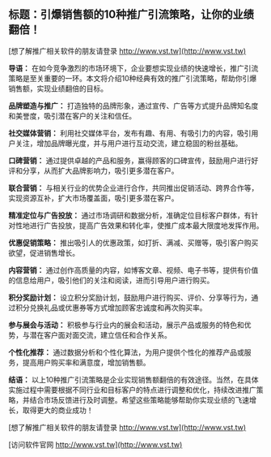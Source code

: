 ## **标题：引爆销售额的10种推广引流策略，让你的业绩翻倍！**

[想了解推广相关软件的朋友请登录 http://www.vst.tw](http://www.vst.tw)

**导语：**
在如今竞争激烈的市场环境下，企业要想实现业绩的快速增长，推广引流策略是至关重要的一环。本文将介绍10种经典有效的推广引流策略，帮助你引爆销售额，实现业绩翻倍的目标。

**品牌塑造与推广：**
打造独特的品牌形象，通过宣传、广告等方式提升品牌知名度和美誉度，吸引潜在客户的关注和信任。

**社交媒体营销：**
利用社交媒体平台，发布有趣、有用、有吸引力的内容，吸引用户关注，增加品牌曝光度，并与用户进行互动交流，建立稳固的粉丝基础。

**口碑营销：**
通过提供卓越的产品和服务，赢得顾客的口碑宣传，鼓励用户进行好评和分享，从而扩大品牌影响力，吸引更多潜在客户。

**联合营销：**
与相关行业的优势企业进行合作，共同推出促销活动、跨界合作等，实现资源互补，扩大市场覆盖面，吸引更多潜在客户。

**精准定位与广告投放：**
通过市场调研和数据分析，准确定位目标客户群体，有针对性地进行广告投放，提高广告效果和转化率，使推广成本最大限度地发挥作用。

**优惠促销策略：**
推出吸引人的优惠政策，如打折、满减、买赠等，吸引客户购买欲望，促进销售增长。

**内容营销：**
通过创作高质量的内容，如博客文章、视频、电子书等，提供有价值的信息给用户，吸引他们的关注和阅读，进而引导用户进行购买。

**积分奖励计划：**
设立积分奖励计划，鼓励用户进行购买、评价、分享等行为，通过积分兑换礼品或优惠券等方式增加顾客忠诚度和再次购买率。

**参与展会与活动：**
积极参与行业内的展会和活动，展示产品或服务的特色和优势，与潜在客户面对面交流，建立信任和合作关系。

**个性化推荐：**
通过数据分析和个性化算法，为用户提供个性化的推荐产品或服务，提高用户购买率和满意度，增加销售额。

**结语：**
以上10种推广引流策略是企业实现销售额翻倍的有效途径。当然，在具体实施过程中需要根据不同行业和目标客户的特点进行调整和优化，持续改进推广策略，并结合市场反馈进行及时调整。希望这些策略能够帮助你实现业绩的飞速增长，取得更大的商业成功！

[想了解推广相关软件的朋友请登录 http://www.vst.tw](http://www.vst.tw)


[访问软件官网 http://www.vst.tw](http://www.vst.tw)
